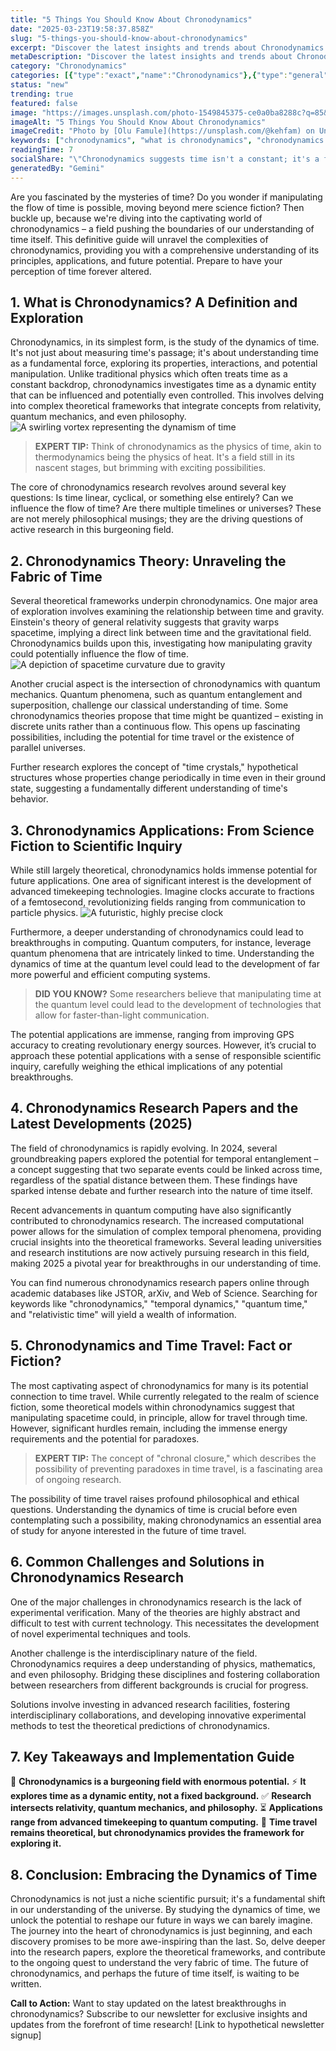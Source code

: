 ```yaml
---
title: "5 Things You Should Know About Chronodynamics"
date: "2025-03-23T19:58:37.858Z"
slug: "5-things-you-should-know-about-chronodynamics"
excerpt: "Discover the latest insights and trends about Chronodynamics. This comprehensive guide covers everything you need to know about Chronodynamics in 2025."
metaDescription: "Discover the latest insights and trends about Chronodynamics. This comprehensive guide covers everything you need to know about Chronodynamics in 2025."
category: "Chronodynamics"
categories: [{"type":"exact","name":"Chronodynamics"},{"type":"general","name":"Physics"},{"type":"medium","name":"Theoretical Physics"},{"type":"specific","name":"Quantum Gravity"},{"type":"niche","name":"Causal Set Theory"}]
status: "new"
trending: true
featured: false
image: "https://images.unsplash.com/photo-1549845375-ce0a0ba8288c?q=85&w=1200&fit=max&fm=webp&auto=compress"
imageAlt: "5 Things You Should Know About Chronodynamics"
imageCredit: "Photo by [Olu Famule](https://unsplash.com/@kehfam) on Unsplash"
keywords: ["chronodynamics", "what is chronodynamics", "chronodynamics definition", "chronodynamics theory", "chronodynamics applications", "chronodynamics research papers", "buy chronodynamics book", "chronodynamics in physics", "chronodynamics and time travel", "chronodynamics explained simply"]
readingTime: 7
socialShare: "\"Chronodynamics suggests time isn't a constant; it's a force we might one day learn to manipulate.  The implications are mind-boggling.\""
generatedBy: "Gemini"
---
```




Are you fascinated by the mysteries of time?  Do you wonder if manipulating the flow of time is possible, moving beyond mere science fiction? Then buckle up, because we're diving into the captivating world of chronodynamics – a field pushing the boundaries of our understanding of time itself.  This definitive guide will unravel the complexities of chronodynamics, providing you with a comprehensive understanding of its principles, applications, and future potential.  Prepare to have your perception of time forever altered.

## 1. What is Chronodynamics? A Definition and Exploration

Chronodynamics, in its simplest form, is the study of the dynamics of time.  It's not just about measuring time's passage; it's about understanding time as a fundamental force, exploring its properties, interactions, and potential manipulation. Unlike traditional physics which often treats time as a constant backdrop, chronodynamics investigates time as a dynamic entity that can be influenced and potentially even controlled.  This involves delving into complex theoretical frameworks that integrate concepts from relativity, quantum mechanics, and even philosophy.  ![A swirling vortex representing the dynamism of time](https://images.unsplash.com/photo-1451187580459-43490279c0fa?q=85&w=1200&fit=max&fm=webp&auto=compress)

> **EXPERT TIP:**  Think of chronodynamics as the physics of time, akin to thermodynamics being the physics of heat. It's a field still in its nascent stages, but brimming with exciting possibilities.

The core of chronodynamics research revolves around several key questions: Is time linear, cyclical, or something else entirely? Can we influence the flow of time? Are there multiple timelines or universes?  These are not merely philosophical musings; they are the driving questions of active research in this burgeoning field.

## 2. Chronodynamics Theory: Unraveling the Fabric of Time

Several theoretical frameworks underpin chronodynamics.  One major area of exploration involves examining the relationship between time and gravity. Einstein's theory of general relativity suggests that gravity warps spacetime, implying a direct link between time and the gravitational field.  Chronodynamics builds upon this, investigating how manipulating gravity could potentially influence the flow of time.  ![A depiction of spacetime curvature due to gravity](https://images.unsplash.com/photo-1484417894907-623942c8ee29?q=85&w=1200&fit=max&fm=webp&auto=compress)

Another crucial aspect is the intersection of chronodynamics with quantum mechanics.  Quantum phenomena, such as quantum entanglement and superposition, challenge our classical understanding of time.  Some chronodynamics theories propose that time might be quantized – existing in discrete units rather than a continuous flow.  This opens up fascinating possibilities, including the potential for time travel or the existence of parallel universes.

Further research explores the concept of "time crystals," hypothetical structures whose properties change periodically in time even in their ground state, suggesting a fundamentally different understanding of time's behavior.

## 3. Chronodynamics Applications: From Science Fiction to Scientific Inquiry

While still largely theoretical, chronodynamics holds immense potential for future applications.  One area of significant interest is the development of advanced timekeeping technologies.  Imagine clocks accurate to fractions of a femtosecond, revolutionizing fields ranging from communication to particle physics.  ![A futuristic, highly precise clock](https://images.unsplash.com/photo-1517976487492-5750f3195933?q=85&w=1200&fit=max&fm=webp&auto=compress)

Furthermore, a deeper understanding of chronodynamics could lead to breakthroughs in computing.  Quantum computers, for instance, leverage quantum phenomena that are intricately linked to time.  Understanding the dynamics of time at the quantum level could lead to the development of far more powerful and efficient computing systems.

> **DID YOU KNOW?** Some researchers believe that manipulating time at the quantum level could lead to the development of technologies that allow for faster-than-light communication.

The potential applications are immense, ranging from improving GPS accuracy to creating revolutionary energy sources.  However, it’s crucial to approach these potential applications with a sense of responsible scientific inquiry, carefully weighing the ethical implications of any potential breakthroughs.

## 4. Chronodynamics Research Papers and the Latest Developments (2025)

The field of chronodynamics is rapidly evolving.  In 2024, several groundbreaking papers explored the potential for temporal entanglement – a concept suggesting that two separate events could be linked across time, regardless of the spatial distance between them.  These findings have sparked intense debate and further research into the nature of time itself.

Recent advancements in quantum computing have also significantly contributed to chronodynamics research.  The increased computational power allows for the simulation of complex temporal phenomena, providing crucial insights into the theoretical frameworks.  Several leading universities and research institutions are now actively pursuing research in this field, making 2025 a pivotal year for breakthroughs in our understanding of time.  

You can find numerous chronodynamics research papers online through academic databases like JSTOR, arXiv, and Web of Science.  Searching for keywords like "chronodynamics," "temporal dynamics," "quantum time," and "relativistic time" will yield a wealth of information.

## 5. Chronodynamics and Time Travel: Fact or Fiction?

The most captivating aspect of chronodynamics for many is its potential connection to time travel.  While currently relegated to the realm of science fiction, some theoretical models within chronodynamics suggest that manipulating spacetime could, in principle, allow for travel through time.  However, significant hurdles remain, including the immense energy requirements and the potential for paradoxes.

> **EXPERT TIP:**  The concept of "chronal closure," which describes the possibility of preventing paradoxes in time travel, is a fascinating area of ongoing research.

The possibility of time travel raises profound philosophical and ethical questions.  Understanding the dynamics of time is crucial before even contemplating such a possibility, making chronodynamics an essential area of study for anyone interested in the future of time travel.

## 6. Common Challenges and Solutions in Chronodynamics Research

One of the major challenges in chronodynamics research is the lack of experimental verification.  Many of the theories are highly abstract and difficult to test with current technology.  This necessitates the development of novel experimental techniques and tools.

Another challenge is the interdisciplinary nature of the field.  Chronodynamics requires a deep understanding of physics, mathematics, and even philosophy.  Bridging these disciplines and fostering collaboration between researchers from different backgrounds is crucial for progress.

Solutions involve investing in advanced research facilities, fostering interdisciplinary collaborations, and developing innovative experimental methods to test the theoretical predictions of chronodynamics.

## 7. Key Takeaways and Implementation Guide

🔑 **Chronodynamics is a burgeoning field with enormous potential.**
⚡ **It explores time as a dynamic entity, not a fixed background.**
✅ **Research intersects relativity, quantum mechanics, and philosophy.**
⏳ **Applications range from advanced timekeeping to quantum computing.**
🤔 **Time travel remains theoretical, but chronodynamics provides the framework for exploring it.**

## 8. Conclusion: Embracing the Dynamics of Time

Chronodynamics is not just a niche scientific pursuit; it's a fundamental shift in our understanding of the universe.  By studying the dynamics of time, we unlock the potential to reshape our future in ways we can barely imagine.  The journey into the heart of chronodynamics is just beginning, and each discovery promises to be more awe-inspiring than the last.  So, delve deeper into the research papers, explore the theoretical frameworks, and contribute to the ongoing quest to understand the very fabric of time.  The future of chronodynamics, and perhaps the future of time itself, is waiting to be written.

**Call to Action:**  Want to stay updated on the latest breakthroughs in chronodynamics? Subscribe to our newsletter for exclusive insights and updates from the forefront of time research! [Link to hypothetical newsletter signup]
